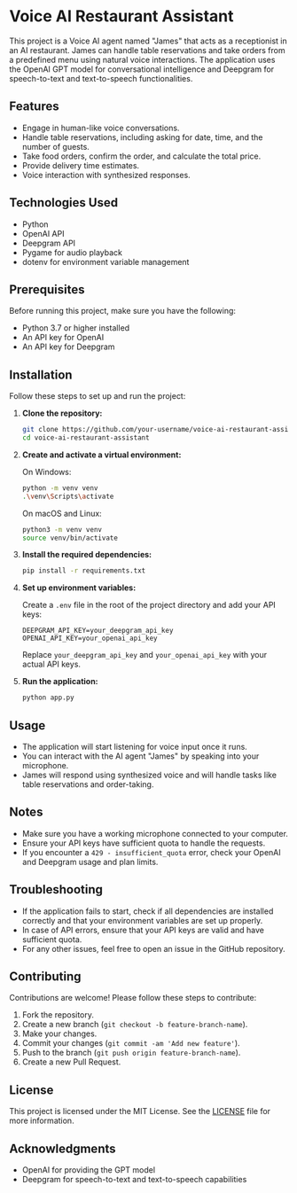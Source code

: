 # Voice AI Restaurant Assistant

This project is a Voice AI agent named "James" that acts as a receptionist in an AI restaurant. James can handle table reservations and take orders from a predefined menu using natural voice interactions. The application uses the OpenAI GPT model for conversational intelligence and Deepgram for speech-to-text and text-to-speech functionalities.

## Features

- Engage in human-like voice conversations.
- Handle table reservations, including asking for date, time, and the number of guests.
- Take food orders, confirm the order, and calculate the total price.
- Provide delivery time estimates.
- Voice interaction with synthesized responses.

## Technologies Used

- Python
- OpenAI API
- Deepgram API
- Pygame for audio playback
- dotenv for environment variable management

## Prerequisites

Before running this project, make sure you have the following:

- Python 3.7 or higher installed
- An API key for OpenAI
- An API key for Deepgram

## Installation

Follow these steps to set up and run the project:

1. **Clone the repository:**

    ```bash
    git clone https://github.com/your-username/voice-ai-restaurant-assistant.git
    cd voice-ai-restaurant-assistant
    ```

2. **Create and activate a virtual environment:**

    On Windows:

    ```bash
    python -m venv venv
    .\venv\Scripts\activate
    ```

    On macOS and Linux:

    ```bash
    python3 -m venv venv
    source venv/bin/activate
    ```

3. **Install the required dependencies:**

    ```bash
    pip install -r requirements.txt
    ```

4. **Set up environment variables:**

    Create a `.env` file in the root of the project directory and add your API keys:

    ```plaintext
    DEEPGRAM_API_KEY=your_deepgram_api_key
    OPENAI_API_KEY=your_openai_api_key
    ```

    Replace `your_deepgram_api_key` and `your_openai_api_key` with your actual API keys.

5. **Run the application:**

    ```bash
    python app.py
    ```

## Usage

- The application will start listening for voice input once it runs.
- You can interact with the AI agent "James" by speaking into your microphone.
- James will respond using synthesized voice and will handle tasks like table reservations and order-taking.

## Notes

- Make sure you have a working microphone connected to your computer.
- Ensure your API keys have sufficient quota to handle the requests.
- If you encounter a `429 - insufficient_quota` error, check your OpenAI and Deepgram usage and plan limits.

## Troubleshooting

- If the application fails to start, check if all dependencies are installed correctly and that your environment variables are set up properly.
- In case of API errors, ensure that your API keys are valid and have sufficient quota.
- For any other issues, feel free to open an issue in the GitHub repository.

## Contributing

Contributions are welcome! Please follow these steps to contribute:

1. Fork the repository.
2. Create a new branch (`git checkout -b feature-branch-name`).
3. Make your changes.
4. Commit your changes (`git commit -am 'Add new feature'`).
5. Push to the branch (`git push origin feature-branch-name`).
6. Create a new Pull Request.

## License

This project is licensed under the MIT License. See the [LICENSE](LICENSE) file for more information.

## Acknowledgments

- OpenAI for providing the GPT model
- Deepgram for speech-to-text and text-to-speech capabilities
